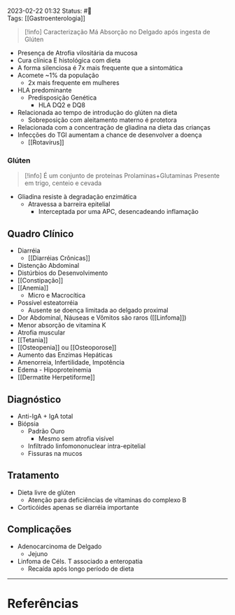 2023-02-22 01:32
Status: #🌱   
Tags: [[Gastroenterologia]]
<br/>

> [!info] Caracterização
> Má Absorção no Delgado após ingesta de Glúten

- Presença de Atrofia vilositária da mucosa
- Cura clínica E histológica com dieta
- A forma silenciosa é 7x mais frequente que a sintomática
- Acomete ~1% da população
	- 2x mais frequente em mulheres
- HLA predominante
	- Predisposição Genética
		- HLA DQ2 e DQ8
- Relacionada ao tempo de introdução do glúten na dieta
	- Sobreposição com aleitamento materno é protetora
- Relacionada com a concentração de gliadina na dieta das crianças
- Infecções do TGI aumentam a chance de desenvolver a doença
	- [[Rotavírus]]
### Glúten
> [!info] É um conjunto de proteínas
> Prolaminas+Glutaminas
> Presente em trigo, centeio e cevada

- Gliadina resiste à degradação enzimática
	- Atravessa a barreira epitelial
		- Interceptada por uma APC, desencadeando inflamação
## Quadro Clínico

- Diarréia
	- [[Diarréias Crônicas]]
- Distenção Abdominal
- Distúrbios do Desenvolvimento
- [[Constipação]]
- [[Anemia]]
	- Micro e Macrocítica
- Possível esteatorréia
	- Ausente se doença limitada ao delgado proximal
- Dor Abdominal, Náuseas e Vômitos são raros ([[Linfoma]])
- Menor absorção de vitamina K
- Atrofia muscular
- [[Tetania]]
- [[Osteopenia]] ou [[Osteoporose]]
- Aumento das Enzimas Hepáticas
- Amenorreia, Infertilidade, Impotência
- Edema - Hipoproteínemia
- [[Dermatite Herpetiforme]]
## Diagnóstico
- Anti-IgA + IgA total
- Biópsia
	- Padrão Ouro
		- Mesmo sem atrofia visível
	- Infiltrado linfomononuclear intra-epitelial
	- Fissuras na mucos
## Tratamento
- Dieta livre de glúten
	- Atenção para deficiências de vitaminas do complexo B
- Corticóides apenas se diarréia importante
## Complicações
- Adenocarcinoma de Delgado
	- Jejuno
- Linfoma de Céls. T associado a enteropatia
	- Recaída após longo período de dieta

____
# Referências

